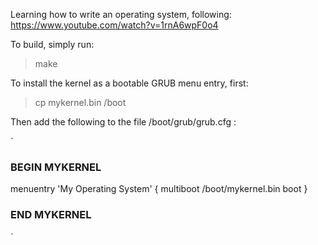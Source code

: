 Learning how to write an operating system, following: https://www.youtube.com/watch?v=1rnA6wpF0o4

To build, simply run:

> make


To install the kernel as a bootable GRUB menu entry, first:

> cp mykernel.bin /boot

Then add the following to the file /boot/grub/grub.cfg :

`
### BEGIN MYKERNEL ###
menuentry 'My Operating System' {
        multiboot /boot/mykernel.bin
        boot
}
### END MYKERNEL ###
`
